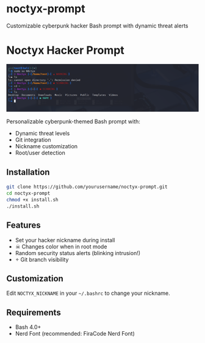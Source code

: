 # noctyx-prompt
Customizable cyberpunk hacker Bash prompt with dynamic threat alerts
# Noctyx Hacker Prompt
![image alt](https://github.com/N0ctyx/noctyx-prompt/blob/main/%D0%A1%D0%BD%D0%B8%D0%BC%D0%BE%D0%BA%20%D1%8D%D0%BA%D1%80%D0%B0%D0%BD%D0%B0%202025-07-19%20031520.png?raw=true)

Personalizable cyberpunk-themed Bash prompt with:
- Dynamic threat levels
- Git integration
- Nickname customization
- Root/user detection

## Installation
```bash
git clone https://github.com/yourusername/noctyx-prompt.git
cd noctyx-prompt
chmod +x install.sh
./install.sh
```

## Features
- Set your hacker nickname during install
- ☠ Changes color when in root mode
- Random security status alerts (blinking intrusion!)
-  Git branch visibility

## Customization
Edit `NOCTYX_NICKNAME` in your `~/.bashrc` to change your nickname.

## Requirements
- Bash 4.0+
- Nerd Font (recommended: FiraCode Nerd Font)
